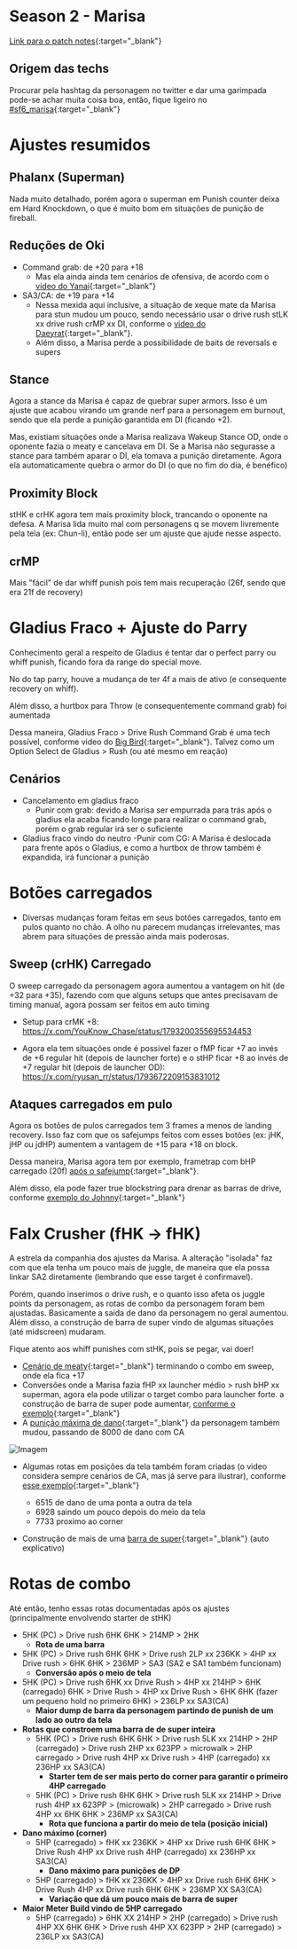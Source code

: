 # Season 2 - Marisa
[Link para o patch notes](https://www.streetfighter.com/6/buckler/battle_change/202405/marisa){:target="_blank"}

## Origem das techs

Procurar pela hashtag da personagem no twitter e dar uma garimpada pode-se achar muita coisa boa, então, fique ligeiro no [#sf6_marisa](https://x.com/search?q=%23sf6_marisa&src=recent_search_click&f=live){:target="_blank"}

# Ajustes resumidos
## Phalanx (Superman)
Nada muito detalhado, porém agora o superman em Punish counter deixa em Hard Knockdown, o que é muito bom em situações de punição de fireball.

## Reduções de Oki
- Command grab: de +20 para +18
    - Mas ela ainda ainda tem cenários de ofensiva, de acordo com o [video do Yanai](https://x.com/yanai_0213/status/1793601369636798541){:target="_blank"}
- SA3/CA: de +19 para +14
    - Nessa mexida aqui inclusive, a situação de xeque mate da Marisa para stun mudou um pouco, sendo necessário usar o drive rush stLK xx drive rush crMP xx DI, conforme o [video do Daeyrat](https://www.youtube.com/watch?v=nmHBq5lNctE){:target="_blank"}.
    - Além disso, a Marisa perde a possibilidade de baits de reversals e supers

## Stance
Agora a stance da Marisa é capaz de quebrar super armors. Isso é um ajuste que acabou virando um grande nerf para a personagem em burnout, sendo que ela perde a punição garantida em DI (ficando +2). 

Mas, existiam situações onde a Marisa realizava Wakeup Stance OD, onde o oponente fazia o meaty e cancelava em DI. Se a Marisa não segurasse a stance para também aparar o DI, ela tomava a punição diretamente. Agora ela automaticamente quebra o armor do DI (o que no fim do dia, é benéfico)

## Proximity Block
stHK e crHK agora tem mais proximity block, trancando o oponente na defesa. A Marisa lida muito mal com personagens q se movem livremente pela tela (ex: Chun-li), então pode ser um ajuste que ajude nesse aspecto.

## crMP
Mais "fácil" de dar whiff punish pois tem mais recuperação (26f, sendo que era 21f de recovery)

# Gladius Fraco + Ajuste do Parry
Conhecimento geral a respeito de Gladius é tentar dar o perfect parry ou whiff punish, ficando fora da range do special move.

No do tap parry, houve a mudança de ter 4f a mais de ativo (e consequente recovery on whiff).

Além disso, a hurtbox para Throw (e consequentemente command grab) foi aumentada

Dessa maneira, Gladius Fraco > Drive Rush Command Grab é uma tech possível, conforme video do [Big Bird](https://x.com/Bigbird_fgc/status/1793402515108860264){:target="_blank"}. Talvez como um Option Select de Gladius > Rush (ou até mesmo em reação)

## Cenários
- Cancelamento em gladius fraco
    - Punir com grab: devido a Marisa ser empurrada para trás após o gladius ela acaba ficando longe para realizar o command grab, porém o grab regular irá ser o suficiente
- Gladius fraco vindo do neutro
    -Punir com CG: A Marisa é deslocada para frente após o Gladius, e como a hurtbox de throw também é expandida, irá funcionar a punição

# Botões carregados
- Diversas mudanças foram feitas em seus botões carregados, tanto em pulos quanto no chão. A olho nu parecem mudanças irrelevantes, mas abrem para situações de pressão ainda mais poderosas.

## Sweep (crHK) Carregado
O sweep carregado da personagem agora aumentou a vantagem on hit (de +32 para +35), fazendo com que alguns setups que antes precisavam de timing manual, agora possam ser feitos em auto timing

- Setup para crMK +8: https://x.com/YouKnow_Chase/status/1793200355695534453

- Agora ela tem situações onde é possivel fazer o fMP ficar +7 ao invés de +6 regular hit (depois de launcher forte) e o stHP ficar +8 ao invés de +7 regular hit (depois de launcher OD): https://x.com/ryusan_rr/status/1793672209153831012

## Ataques carregados em pulo
Agora os botões de pulos carregados tem 3 frames a menos de landing recovery. Isso faz com que os safejumps feitos com esses botões (ex: jHK, jHP ou jdHP) aumentem a vantagem de +15 para +18 on block.

Dessa maneira, Marisa agora tem por exemplo, frametrap com bHP carregado (20f) [após o safejump](https://x.com/tuliohprezende/status/1794446008757215596){:target="_blank"}.

Além disso, ela pode fazer true blockstring para drenar as barras de drive, conforme [exemplo do Johnny](https://x.com/Johnny4act/status/1793179142663422130){:target="_blank"}

# Falx Crusher (fHK -> fHK)
A estrela da companhia dos ajustes da Marisa. A alteração "isolada" faz com que ela tenha um pouco mais de juggle, de maneira que ela possa linkar SA2 diretamente (lembrando que esse target é confirmavel).

Porém, quando inserimos o drive rush, e o quanto isso afeta os juggle points da personagem, as rotas de combo da personagem foram bem ajustadas. Basicamente a saída de dano da personagem no geral aumentou. Além disso, a construção de barra de super vindo de algumas situações (até midscreen) mudaram.

Fique atento aos whiff punishes com stHK, pois se pegar, vai doer!

- [Cenário de meaty](https://x.com/tuliohprezende/status/1793686029943423282){:target="_blank"} terminando o combo em sweep, onde ela fica +17
- Conversões onde a Marisa fazia fHP xx launcher médio > rush bHP xx superman, agora ela pode utilizar o target combo para launcher forte. a construção de barra de super pode aumentar, [conforme o exemplo](https://x.com/K2_KAZU___GOUDY/status/1793142637660439001){:target="_blank"}
- A [punição máxima de dano](https://x.com/SFV_Tonbo_ED/status/1793134808652255683){:target="_blank"} da personagem também mudou, passando de 8000 de dano com CA

![Imagem](https://pbs.twimg.com/media/DUb_CV-VoAAu07A.jpg)

- Algumas rotas em posições da tela também foram criadas (o video considera sempre cenários de CA, mas já serve para ilustrar), conforme [esse exemplo](https://x.com/agoaniki/status/1793332198600495357){:target="_blank"}
    - 6515 de dano de uma ponta a outra da tela
    - 6928 saindo um pouco depois do meio da tela
    - 7733 proximo ao corner

- Construção de mais de uma [barra de super](https://x.com/tuliohprezende/status/1794458521741738252){:target="_blank"} (auto explicativo)

# Rotas de combo

Até então, tenho essas rotas documentadas após os ajustes (principalmente envolvendo starter de stHK)

- 5HK (PC) > Drive rush 6HK 6HK > 214MP > 2HK
    - **Rota de uma barra**
- 5HK (PC) > Drive rush 6HK 6HK > Drive rush 2LP xx 236KK > 4HP xx Drive rush > 6HK 6HK > 236MP > SA3 (SA2 e SA1 também funcionam)
    - **Conversão após o meio de tela**
- 5HK (PC) > Drive rush 6HK xx Drive Rush > 4HP xx 214HP > 6HK (carregado) 6HK > Drive Rush > 4HP xx Drive Rush > 6HK 6HK (fazer um pequeno hold no primeiro 6HK) > 236LP xx SA3(CA) 
    - **Maior dump de barra da personagem partindo de punish de um lado ao outro da tela**
- **Rotas que constroem uma barra de de super inteira**
    - 5HK (PC) > Drive rush 6HK 6HK > Drive rush 5LK xx 214HP > 2HP (carregado) > Drive rush 2HP xx 623PP > microwalk > 2HP carregado > Drive rush 4HP xx Drive rush > 4HP (carregado) xx 236HP xx SA3(CA)
        - **Starter tem de ser mais perto do corner para garantir o primeiro 4HP carregado**
    - 5HK (PC) > Drive rush 6HK 6HK > Drive rush 5LK xx 214HP > Drive rush 4HP xx 623PP > (microwalk) > 2HP carregado > Drive rush 4HP xx 6HK 6HK > 236MP xx SA3(CA)
        - **Rota que funciona a partir do meio de tela (posição inicial)**
- **Dano máximo (corner)**
    - 5HP (carregado) > fHK xx 236KK > 4HP xx Drive rush 6HK 6HK > Drive Rush 4HP xx Drive rush 4HP (carregado) xx 236HP xx SA3(CA)
        - **Dano máximo para punições de DP**
    - 5HP (carregado) > fHK xx 236KK > 4HP xx Drive rush 6HK 6HK > Drive Rush 4HP xx Drive rush 6HK 6HK > 236MP XX SA3(CA)
        - **Variação que dá um pouco mais de barra de super**
- **Maior Meter Build vindo de 5HP carregado**
    - 5HP (carregado) > 6HK XX 214HP > 2HP (carregado) > Drive rush 4HP XX 6HK 6HK > Drive rush 4HP XX 623PP > 2HP (carregado) > 236LP xx SA3(CA)